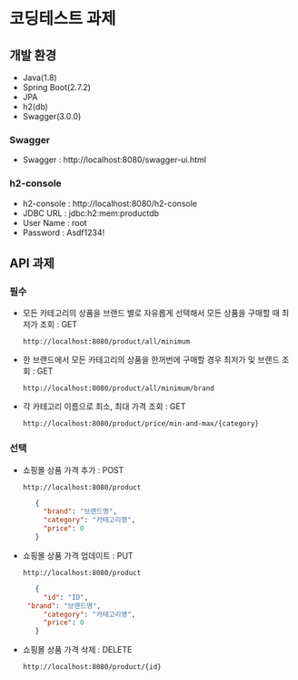 # 코딩테스트 과제

## 개발 환경
* Java(1.8)
* Spring Boot(2.7.2)
* JPA
* h2(db)
* Swagger(3.0.0)

### Swagger
* Swagger : http://localhost:8080/swagger-ui.html

### h2-console
* h2-console : http://localhost:8080/h2-console
* JDBC URL : jdbc:h2:mem:productdb
* User Name : root
* Password : Asdf1234!

## API 과제
### 필수
- 모든 카테고리의 상품을 브랜드 별로 자유롭게 선택해서 모든 상품을 구매할 때 최저가 조회 : GET
   ```HTTP
   http://localhost:8080/product/all/minimum
   ```
- 한 브랜드에서 모든 카테고리의 상품을 한꺼번에 구매할 경우 최저가 및 브랜드 조회 : GET
   ```HTTP
   http://localhost:8080/product/all/minimum/brand
   ```
- 각 카테고리 이름으로 최소, 최대 가격 조회  : GET
   ```HTTP
   http://localhost:8080/product/price/min-and-max/{category}
   ```


### 선택
- 쇼핑몰 상품 가격 추가 : POST
   ```HTTP
   http://localhost:8080/product
   ```
    ```json
       {
         "brand": "브랜드명",
         "category": "카테고리명",
         "price": 0
       }
    ```

- 쇼핑몰 상품 가격 업데이트 : PUT
   ```HTTP
   http://localhost:8080/product
   ```
    ```json
       {
         "id": "ID",
	 "brand": "브랜드명",
         "category": "카테고리명",
         "price": 0
       }
    ```
	
- 쇼핑몰 상품 가격 삭제 : DELETE
   ```HTTP
   http://localhost:8080/product/{id}
   ```
   
    

